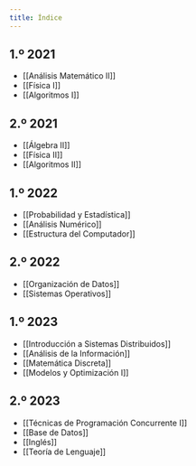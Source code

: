 ```yaml
---
title: Índice
---
```


## 1.º 2021

- [[Análisis Matemático II]]
- [[Física I]]
- [[Algoritmos I]]

## 2.º 2021

- [[Álgebra II]]
- [[Física II]]
- [[Algoritmos II]]

## 1.º 2022

- [[Probabilidad y Estadística]]
- [[Análisis Numérico]]
- [[Estructura del Computador]]

## 2.º 2022

- [[Organización de Datos]]
- [[Sistemas Operativos]]

## 1.º 2023

- [[Introducción a Sistemas Distribuidos]]
- [[Análisis de la Información]]
- [[Matemática Discreta]]
- [[Modelos y Optimización I]]

## 2.º 2023

- [[Técnicas de Programación Concurrente I]]
- [[Base de Datos]]
- [[Inglés]]
- [[Teoría de Lenguaje]]

